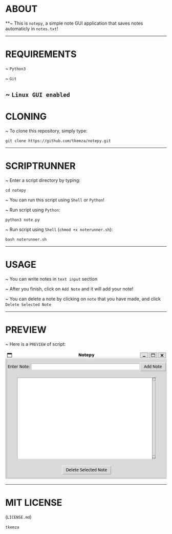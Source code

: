 # ABOUT

**~ This is `notepy`, a simple note GUI application that saves notes automaticly in `notes.txt`!

------
# REQUIREMENTS

~ `Python3`

~ `Git`

~ `Linux GUI enabled`
------
# CLONING

~ To clone this repository, simply type:

    git clone https://github.com/tkemza/notepy.git
------
# SCRIPTRUNNER

~ Enter a script directory by typing:

    cd notepy

~ You can run this script using `Shell` or `Python`!

~ Run script using `Python`:

    python3 note.py

~ Run script using `Shell` (`chmod +x noterunner.sh`):

    bash noterunner.sh

------
# USAGE 

~ You can write notes in `text input` section 

~ After you finish, click on `Add Note` and it will add your note!

~ You can delete a note by clicking on `note` that you have made, and click `Delete Selected Note`

------
# PREVIEW

~ Here is a `PREVIEW` of script:

![note](note.png)

------
# MIT LICENSE

(`LICENSE.md`)

`tkemza`